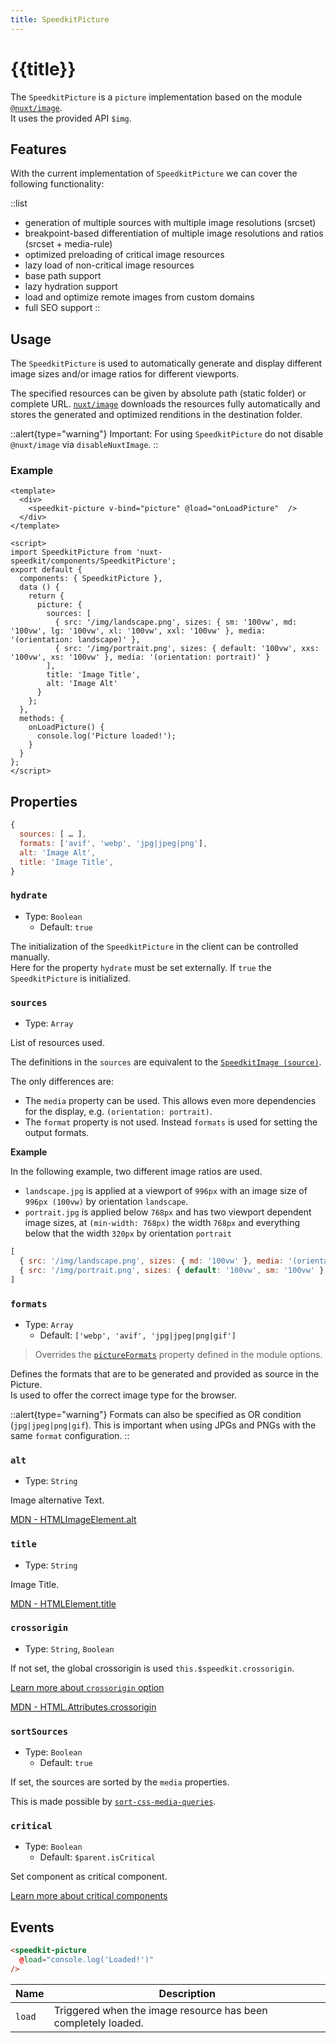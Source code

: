 ```yaml
---
title: SpeedkitPicture
---
```

# {{title}}

The `SpeedkitPicture` is a `picture` implementation based on the module [`@nuxt/image`](https://image.nuxtjs.org/).  
It uses the provided API `$img`.

## Features

With the current implementation of `SpeedkitPicture` we can cover the following functionality:

::list

- generation of multiple sources with multiple image resolutions (srcset)
- breakpoint-based differentiation of multiple image resolutions and ratios (srcset + media-rule)
- optimized preloading of critical image resources
- lazy load of non-critical image resources
- base path support
- lazy hydration support
- load and optimize remote images from custom domains
- full SEO support
::

## Usage

The `SpeedkitPicture` is used to automatically generate and display different image sizes and/or image ratios for different viewports.

The specified resources can be given by absolute path (static folder) or complete URL. [`nuxt/image`](https://image.nuxtjs.org/) downloads the resources fully automatically and stores the generated and optimized renditions in the destination folder.

::alert{type="warning"}
Important: For using `SpeedkitPicture` do not disable `@nuxt/image` via `disableNuxtImage`.
::

### Example

````vue
<template>
  <div>
    <speedkit-picture v-bind="picture" @load="onLoadPicture"  />
  </div>
</template>

<script>
import SpeedkitPicture from 'nuxt-speedkit/components/SpeedkitPicture';
export default {
  components: { SpeedkitPicture },
  data () {
    return {
      picture: {
        sources: [
          { src: '/img/landscape.png', sizes: { sm: '100vw', md: '100vw', lg: '100vw', xl: '100vw', xxl: '100vw' }, media: '(orientation: landscape)' },
          { src: '/img/portrait.png', sizes: { default: '100vw', xxs: '100vw', xs: '100vw' }, media: '(orientation: portrait)' }
        ],
        title: 'Image Title',
        alt: 'Image Alt'
      }
    };
  },
  methods: {
    onLoadPicture() {
      console.log('Picture loaded!');
    }
  }
};
</script>
````

## Properties

````js
{
  sources: [ … ],
  formats: ['avif', 'webp', 'jpg|jpeg|png'],
  alt: 'Image Alt',
  title: 'Image Title',
}
````

### `hydrate`

- Type: `Boolean`
  - Default: `true`

The initialization of the `SpeedkitPicture` in the client can be controlled manually.  
Here for the property `hydrate` must be set externally.
If `true` the `SpeedkitPicture` is initialized.

### `sources`

- Type: `Array`

List of resources used.

The definitions in the `sources` are equivalent to the [`SpeedkitImage (source)`](/v3/guide/components/speedkit-image#source).

The only differences are:

- The `media` property can be used. This allows even more dependencies for the display, e.g. `(orientation: portrait)`.
- The `format` property is not used. Instead `formats` is used for setting the output formats.

**Example**

In the following example, two different image ratios are used.

- `landscape.jpg` is applied at a viewport of `996px` with an image size of `996px (100vw)` by orientation `landscape`.  
- `portrait.jpg` is applied below `768px` and has two viewport dependent image sizes, at `(min-width: 768px)` the width `768px` and everything below that the width `320px` by orientation `portrait`

````js
[
  { src: '/img/landscape.png', sizes: { md: '100vw' }, media: '(orientation: landscape)' },
  { src: '/img/portrait.png', sizes: { default: '100vw', sm: '100vw' }, media: '(orientation: portrait)' }
]
````

### `formats`

- Type: `Array`
  - Default: `['webp', 'avif', 'jpg|jpeg|png|gif']`

> Overrides the [`pictureFormats`](/v3/options#pictureformats) property defined in the module options.

Defines the formats that are to be generated and provided as source in the Picture.  
Is used to offer the correct image type for the browser.

::alert{type="warning"}
Formats can also be specified as OR condition (`jpg|jpeg|png|gif`). This is important when using JPGs and PNGs with the same `format` configuration.
::

### `alt`

- Type: `String`

Image alternative Text.

[MDN - HTMLImageElement.alt](https://developer.mozilla.org/en-US/docs/Web/API/HTMLImageElement/alt)

### `title`

- Type: `String`

Image Title.

[MDN - HTMLElement.title](https://developer.mozilla.org/en-US/docs/Web/API/HTMLElement/title)

### `crossorigin`

- Type: `String`, `Boolean`

If not set, the global crossorigin is used `this.$speedkit.crossorigin`.

[Learn more about `crossorigin` option](https://nuxt-speedkit.grabarzundpartner.dev/options#crossorigin)

[MDN - HTML.Attributes.crossorigin](https://developer.mozilla.org/en-US/docs/Web/HTML/Attributes/crossorigin)

### `sortSources`

- Type: `Boolean`
  - Default: `true`

If set, the sources are sorted by the `media` properties.

This is made possible by [`sort-css-media-queries`](https://www.npmjs.com/package/sort-css-media-queries).

### `critical`

- Type: `Boolean`
  - Default: `$parent.isCritical`

Set component as critical component.

[Learn more about critical components](/v3/usage#critical-prop-for-critical-components)

## Events

````html
<speedkit-picture 
  @load="console.log('Loaded!')" 
/>
````

| Name   | Description                                                   |
| ------ | ------------------------------------------------------------- |
| `load` | Triggered when the image resource has been completely loaded. |
